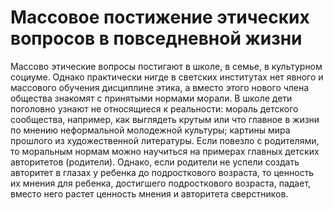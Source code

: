 # Массовое постижение этических вопросов в повседневной жизни

Массово этические вопросы постигают в школе, в семье, в культурном социуме. Однако практически нигде в светских институтах нет явного и массового обучения дисциплине этика, а вместо этого нового члена общества знакомят с принятыми нормами морали. В школе дети поголовно узнают не относящиеся к реальности: мораль детского сообщества, например, как выглядеть крутым или что главное в жизни по мнению неформальной молодежной культуры; картины мира прошлого из художественной литературы. Если повезло с родителями, то моральным нормам можно научиться на примерах главных детских авторитетов (родители). Однако, если родители не успели создать авторитет в глазах у ребенка до подросткового возраста, то ценность их мнения для ребенка, достигшего подросткового возраста, падает, вместо него растет ценность мнения и авторитета сверстников.
